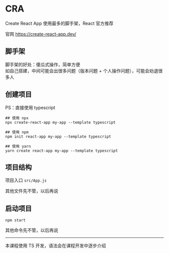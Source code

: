 # CRA

Create React App 使用最多的脚手架，React 官方推荐

官网 https://create-react-app.dev/

## 脚手架

脚手架的好处：傻瓜式操作，简单方便<br>
如自己搭建，中间可能会出很多问题（版本问题 + 个人操作问题），可能会劝退很多人

## 创建项目

PS：直接使用 typescript

```shell
## 使用 npx
npx create-react-app my-app --template typescript

## 使用 npm
npm init react-app my-app --template typescript

## 使用 yarn
yarn create react-app my-app --template typescript
```

## 项目结构

项目入口 `src/App.js`

其他文件先不管，以后再说

## 启动项目

`npm start`

其他命令先不管，以后再说

------

本课程使用 TS 开发，语法会在课程开发中逐步介绍
